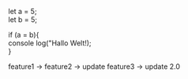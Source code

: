 let a = 5;   
let b = 5;

 if (a = b){  
    console log("Hallo Welt!);  
}

feature1 -> 
feature2 -> update
feature3 -> update 2.0